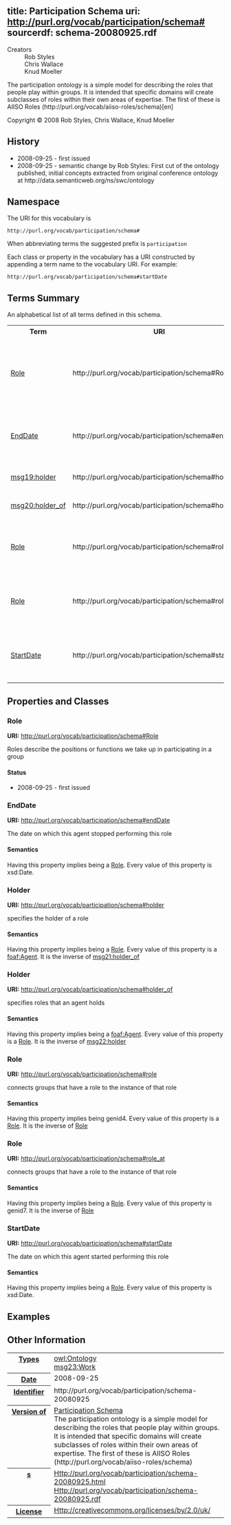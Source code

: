 title: Participation Schema
uri: http://purl.org/vocab/participation/schema#
sourcerdf: schema-20080925.rdf
----
<dl class="doc-info"><dt>Creators</dt><dd><div class="lit">Rob Styles</div></dd><dd><div class="lit">Chris Wallace</div></dd><dd><div class="lit">Knud Moeller</div></dd></dl><div class="lit">The participation ontology is a simple model for describing the roles that people play within groups. It is intended that specific domains will create subclasses of roles within their own areas of expertise. The first of these is AIISO Roles (http://purl.org/vocab/aiiso-roles/schema)<span class="lang">[en]</span></div><p>Copyright © 2008 Rob Styles, Chris Wallace, Knud Moeller<p>
<h2 id="sec-history">History</h2>
<ul><li>2008-09-25 - first issued</li><li>2008-09-25 - semantic change by Rob Styles: First cut of the ontology published, initial concepts extracted from original conference ontology at http://data.semanticweb.org/ns/swc/ontology</li></ul>
<h2 id="sec-namespace">Namespace</h2>
<p>The URI for this vocabulary is</p><pre><code>http://purl.org/vocab/participation/schema#</code></pre>
<p>When abbreviating terms the suggested prefix is <code>participation</code></p>
<p>Each class or property in the vocabulary has a URI constructed by appending a term name to the vocabulary URI. For example:</p><pre><code>http://purl.org/vocab/participation/schema#startDate</code></pre>

<h2 id="sec-summary">Terms Summary</h2>
<p>An alphabetical list of all terms defined in this schema.</p><table><tr><th>Term</th><th>URI</th><th>Description</th></tr>
<tr><td><a href="#Role">Role</a></td><td nowrap="nowrap">http://purl.org/vocab/participation/schema#Role</td></td><td>Roles describe the positions or functions we take up in participating in a group</td></tr>
<tr><td><a href="#endDate">EndDate</a></td><td nowrap="nowrap">http://purl.org/vocab/participation/schema#endDate</td></td><td>The date on which this agent stopped performing this role</td></tr>
<tr><td><a href="#holder">msg19:holder</a></td><td nowrap="nowrap">http://purl.org/vocab/participation/schema#holder</td></td><td>specifies the holder of a role</td></tr>
<tr><td><a href="#holder_of">msg20:holder_of</a></td><td nowrap="nowrap">http://purl.org/vocab/participation/schema#holder_of</td></td><td>specifies roles that an agent holds</td></tr>
<tr><td><a href="#role">Role</a></td><td nowrap="nowrap">http://purl.org/vocab/participation/schema#role</td></td><td>connects groups that have a role to the instance of that role</td></tr>
<tr><td><a href="#role_at">Role</a></td><td nowrap="nowrap">http://purl.org/vocab/participation/schema#role_at</td></td><td>connects groups that have a role to the instance of that role</td></tr>
<tr><td><a href="#startDate">StartDate</a></td><td nowrap="nowrap">http://purl.org/vocab/participation/schema#startDate</td></td><td>The date on which this agent started performing this role</td></tr>
</table>
<h2 id="sec-terms">Properties and Classes</h2>

<h3 id="Role">Role</h3>
<p class="termuri"><strong>URI:</strong> <a href="http://purl.org/vocab/participation/schema#Role" class="uri">http://purl.org/vocab/participation/schema#Role</a></p><p class="terminfo">Roles describe the positions or functions we take up in participating in a group</p>
<h4 id="sec-status">Status</h4>
<ul><li>2008-09-25 - first issued</li></ul>
<h3 id="endDate">EndDate</h3>
<p class="termuri"><strong>URI:</strong> <a href="http://purl.org/vocab/participation/schema#endDate" class="uri">http://purl.org/vocab/participation/schema#endDate</a></p><p class="terminfo">The date on which this agent stopped performing this role</p>
<h4>Semantics</h4>
<p class="termsemantics">Having this property implies being a <a href="http://purl.org/vocab/participation/schema#Role" class="uri">Role</a>. Every value of this property is xsd:Date. </p>
<h3 id="holder">Holder</h3>
<p class="termuri"><strong>URI:</strong> <a href="http://purl.org/vocab/participation/schema#holder" class="uri">http://purl.org/vocab/participation/schema#holder</a></p><p class="terminfo">specifies the holder of a role</p>
<h4>Semantics</h4>
<p class="termsemantics">Having this property implies being a <a href="http://purl.org/vocab/participation/schema#Role" class="uri">Role</a>. Every value of this property is a <a href="http://xmlns.com/foaf/0.1/Agent" class="uri">foaf:Agent</a>. It is the inverse of <a href="http://purl.org/vocab/participation/schema#holder_of" class="uri">msg21:holder_of</a></p>
<h3 id="holder_of">Holder</h3>
<p class="termuri"><strong>URI:</strong> <a href="http://purl.org/vocab/participation/schema#holder_of" class="uri">http://purl.org/vocab/participation/schema#holder_of</a></p><p class="terminfo">specifies roles that an agent holds</p>
<h4>Semantics</h4>
<p class="termsemantics">Having this property implies being a <a href="http://xmlns.com/foaf/0.1/Agent" class="uri">foaf:Agent</a>. Every value of this property is a <a href="http://purl.org/vocab/participation/schema#Role" class="uri">Role</a>. It is the inverse of <a href="http://purl.org/vocab/participation/schema#holder" class="uri">msg22:holder</a></p>
<h3 id="role">Role</h3>
<p class="termuri"><strong>URI:</strong> <a href="http://purl.org/vocab/participation/schema#role" class="uri">http://purl.org/vocab/participation/schema#role</a></p><p class="terminfo">connects groups that have a role to the instance of that role</p>
<h4>Semantics</h4>
<p class="termsemantics">Having this property implies being genid4. Every value of this property is a <a href="http://purl.org/vocab/participation/schema#Role" class="uri">Role</a>. It is the inverse of <a href="http://purl.org/vocab/participation/schema#role_at" class="uri">Role</a></p>
<h3 id="role_at">Role</h3>
<p class="termuri"><strong>URI:</strong> <a href="http://purl.org/vocab/participation/schema#role_at" class="uri">http://purl.org/vocab/participation/schema#role_at</a></p><p class="terminfo">connects groups that have a role to the instance of that role</p>
<h4>Semantics</h4>
<p class="termsemantics">Having this property implies being a <a href="http://purl.org/vocab/participation/schema#Role" class="uri">Role</a>. Every value of this property is genid7. It is the inverse of <a href="http://purl.org/vocab/participation/schema#role_at" class="uri">Role</a></p>
<h3 id="startDate">StartDate</h3>
<p class="termuri"><strong>URI:</strong> <a href="http://purl.org/vocab/participation/schema#startDate" class="uri">http://purl.org/vocab/participation/schema#startDate</a></p><p class="terminfo">The date on which this agent started performing this role</p>
<h4>Semantics</h4>
<p class="termsemantics">Having this property implies being a <a href="http://purl.org/vocab/participation/schema#Role" class="uri">Role</a>. Every value of this property is xsd:Date. </p>
<h2 id="sec-examples">Examples</h2>

<h2 id="sec-examples">Other Information</h2>
<table width="100%"><tr><th valign="top" class="odd"><div class="label"><a href="http://www.w3.org/1999/02/22-rdf-syntax-ns#type" class="uri">Types</a></div></th><td valign="top" width="80%" class="odd"><div class="res"><a href="http://www.w3.org/2002/07/owl#Ontology" class="uri">owl:Ontology</a></div><div class="res"><a href="http://web.resource.org/cc/Work" class="uri">msg23:Work</a></div></td></tr>
<tr><th valign="top" class="even"><div class="label"><a href="http://purl.org/dc/elements/1.1/date" class="uri">Date</a></div></th><td valign="top" width="80%" class="even"><div class="lit">2008-09-25</div></td></tr>
<tr><th valign="top" class="odd"><div class="label"><a href="http://purl.org/dc/elements/1.1/identifier" class="uri">Identifier</a></div></th><td valign="top" width="80%" class="odd"><div class="lit">http://purl.org/vocab/participation/schema-20080925</div></td></tr>
<tr><th valign="top" class="even"><div class="label"><a href="http://purl.org/dc/terms/isVersionOf" class="uri">Version of</a></div></th><td valign="top" width="80%" class="even"><div class="res"><a href="http://purl.org/vocab/participation/schema#" class="uri">Participation Schema</a><br />The participation ontology is a simple model for describing the roles that people play within groups. It is intended that specific domains will create subclasses of roles within their own areas of expertise. The first of these is AIISO Roles (http://purl.org/vocab/aiiso-roles/schema)</div></td></tr>
<tr><th valign="top" class="odd"><div class="label"><a href="http://purl.org/dc/terms/hasFormat" class="uri">s</a></div></th><td valign="top" width="80%" class="odd"><div class="res"><a href="http://purl.org/vocab/participation/schema-20080925.html" class="uri">Http://purl.org/vocab/participation/schema-20080925.html</a></div><div class="res"><a href="http://purl.org/vocab/participation/schema-20080925.rdf" class="uri">Http://purl.org/vocab/participation/schema-20080925.rdf</a></div></td></tr>
<tr><th valign="top" class="even"><div class="label"><a href="http://web.resource.org/cc/license" class="uri">License</a></div></th><td valign="top" width="80%" class="even"><div class="res"><a href="http://creativecommons.org/licenses/by/2.0/uk/" class="uri">Http://creativecommons.org/licenses/by/2.0/uk/</a></div></td></tr>
</table>